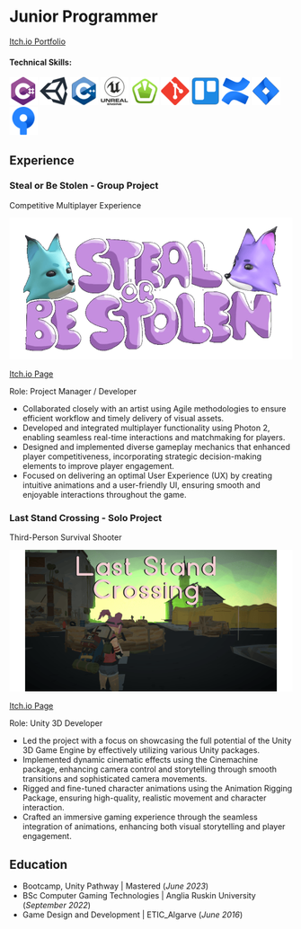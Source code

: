 # Junior Programmer
[Itch.io Portfolio](https://ishkorubsky.itch.io)

#### Technical Skills:
![C#](/assets/img/csharp_logo.png)
![Unity](/assets/img/unity_logo.png)
![C++](/assets/img/cplusplus_logo.png)
![Unreal Engine](/assets/img/unreal_engine_logo.png)
![SFML](/assets/img/sfml_logo.png)
![Git](/assets/img/git_logo.png)
![Trello](/assets/img/trello_logo.png)
![Confluence](/assets/img/confluence_logo.png)
![Jira](/assets/img/jira_logo.png)
![SourceTree](/assets/img/sourcetree_logo.png)

## Experience
###  Steal or Be Stolen - Group Project
Competitive Multiplayer Experience

![Game Logo](/assets/img/steal_or_be_stolen.png)

[Itch.io Page](https://ishkorubsky.itch.io/steal-or-be-stolen)

Role: Project Manager / Developer
- Collaborated closely with an artist using Agile methodologies to ensure efficient workflow and timely delivery of visual assets.
- Developed and integrated multiplayer functionality using Photon 2, enabling seamless real-time interactions and matchmaking for players.
- Designed and implemented diverse gameplay mechanics that enhanced player competitiveness, incorporating strategic decision-making elements to improve player engagement.
- Focused on delivering an optimal User Experience (UX) by creating intuitive animations and a user-friendly UI, ensuring smooth and enjoyable interactions throughout the game.

### Last Stand Crossing - Solo Project
Third-Person Survival Shooter

![Game Logo](/assets/img/last_stand_crossing.png)

[Itch.io Page](https://ishkorubsky.itch.io/last-stand-crossing)

Role: Unity 3D Developer
- Led the project with a focus on showcasing the full potential of the Unity 3D Game Engine by effectively utilizing various Unity packages.
- Implemented dynamic cinematic effects using the Cinemachine package, enhancing camera control and storytelling through smooth transitions and sophisticated camera movements.
- Rigged and fine-tuned character animations using the Animation Rigging Package, ensuring high-quality, realistic movement and character interaction.
- Crafted an immersive gaming experience through the seamless integration of animations, enhancing both visual storytelling and player engagement.

## Education
- Bootcamp, Unity Pathway | Mastered (_June 2023_)	
- BSc Computer Gaming Technologies | Anglia Ruskin University (_September 2022_)           		
- Game Design and Development | ETIC_Algarve (_June 2016_)
